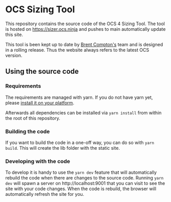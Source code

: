 # OCS Sizing Tool

This repository contains the source code of the OCS 4 Sizing Tool.
The tool is hosted on https://sizer.ocs.ninja and pushes to main automatically update this site.

This tool is been kept up to date by [Brent Compton's](mailto:bcompton@redhat.com) team and is designed in a rolling release. Thus the website always refers to the latest OCS version.

## Using the source code

### Requirements

The requirements are managed with yarn. If you do not have yarn yet, please [install it on your platform](https://classic.yarnpkg.com/en/docs/install/#debian-stable).

Afterwards all dependencies can be installed via `yarn install` from within the root of this repository.

### Building the code

If you want to build the code in a one-off way, you can do so with `yarn build`. This will create the lib folder with the static site.

### Developing with the code

To develop it is handy to use the `yarn dev` feature that will automatically rebuild the code when there are changes to the source code.
Running `yarn dev` will spawn a server on http://localhost:9001 that you can visit to see the site with your code changes. When the code is rebuild, the browser will automatically refresh the site for you.
